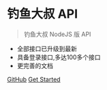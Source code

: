 # 钓鱼大叔 API

> 钓鱼大叔 NodeJS 版 API

- 全部接口已升级到最新
- 具备登录接口,多达100多个接口
- 更完善的文档


[GitHub](https://github.com/pengqiangsheng/fishing-simulator)
[Get Started](#Uncle-Fish-Games)

<!-- ![color](#ffffff) -->